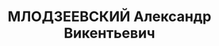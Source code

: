 ---
title: МЛОДЗЕЕВСКИЙ Александр Викентьевич
description: "Род. в 1905, г. Москва, русский, обр.: высшее, б/п. Проживал: Москва,\
  \ ул. 2-я Бауманская, д. 1, кв. 29. Врид начальника инспекции группы Строительно-квартирного\
  \ отдела МВО \n  Арестован 20.05.1937. Обв. в участии в к.-р. террористической организации.\
  \ Приговор: ВК ВС СССР, 28.10.1937 – ВМН. Расстрелян 28.10.1937, г.Москва. \n  Реабилитирован\
  \ ВК ВС СССР январь 1956"
---